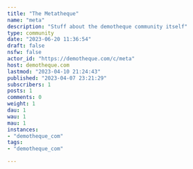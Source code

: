```yaml
---
title: "The Metatheque" 
name: "meta"
description: "Stuff about the demotheque community itself"
type: community
date: "2023-06-20 11:36:54"
draft: false
nsfw: false
actor_id: "https://demotheque.com/c/meta"
host: demotheque.com
lastmod: "2023-04-10 21:24:43"
published: "2023-04-07 23:21:29"
subscribers: 1
posts: 1
comments: 0
weight: 1
dau: 1
wau: 1
mau: 1
instances:
- "demotheque_com"
tags: 
- "demotheque_com"

---
```

